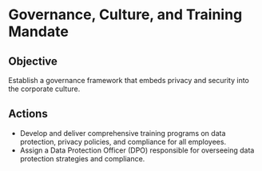 # Governance, Culture, and Training Mandate

## Objective
Establish a governance framework that embeds privacy and security into the corporate culture.

## Actions
- Develop and deliver comprehensive training programs on data protection, privacy policies, and compliance for all employees.
- Assign a Data Protection Officer (DPO) responsible for overseeing data protection strategies and compliance.